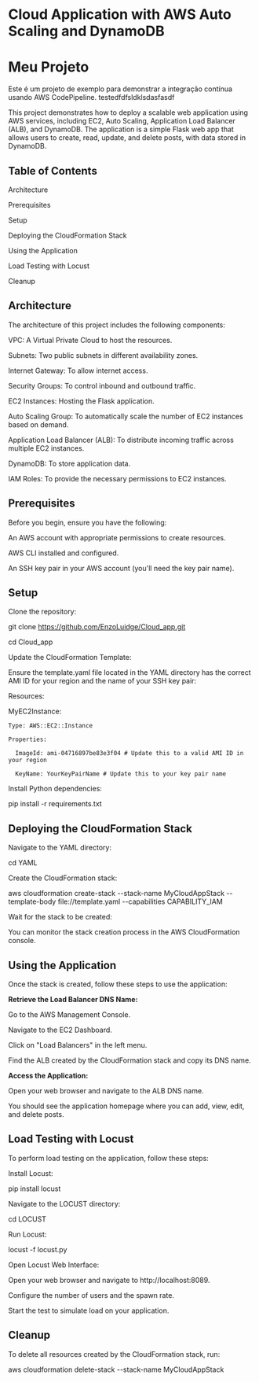 # Cloud Application with AWS Auto Scaling and DynamoDB
# Meu Projeto

Este é um projeto de exemplo para demonstrar a integração contínua usando AWS CodePipeline.
testedfdfsldklsdasfasdf

This project demonstrates how to deploy a scalable web application using AWS services, including EC2, Auto Scaling, Application Load Balancer (ALB), and DynamoDB. The application is a simple Flask web app that allows users to create, read, update, and delete posts, with data stored in DynamoDB.

## Table of Contents

Architecture

Prerequisites

Setup

Deploying the CloudFormation Stack

Using the Application

Load Testing with Locust

Cleanup


## Architecture

The architecture of this project includes the following components:

VPC: A Virtual Private Cloud to host the resources.

Subnets: Two public subnets in different availability zones.

Internet Gateway: To allow internet access.

Security Groups: To control inbound and outbound traffic.

EC2 Instances: Hosting the Flask application.

Auto Scaling Group: To automatically scale the number of EC2 instances based on demand.

Application Load Balancer (ALB): To distribute incoming traffic across multiple EC2 instances.

DynamoDB: To store application data.

IAM Roles: To provide the necessary permissions to EC2 instances.


## Prerequisites

Before you begin, ensure you have the following:

An AWS account with appropriate permissions to create resources.

AWS CLI installed and configured.

An SSH key pair in your AWS account (you'll need the key pair name).

## Setup

Clone the repository:

git clone https://github.com/EnzoLuidge/Cloud_app.git

cd Cloud_app

Update the CloudFormation Template:

Ensure the template.yaml file located in the YAML directory has the correct AMI ID for your region and the name of your SSH key pair:


Resources:

  MyEC2Instance:
  
    Type: AWS::EC2::Instance
    
    Properties:
    
      ImageId: ami-04716897be83e3f04 # Update this to a valid AMI ID in your region
      
      KeyName: YourKeyPairName # Update this to your key pair name

Install Python dependencies:

pip install -r requirements.txt

## Deploying the CloudFormation Stack

Navigate to the YAML directory:

cd YAML

Create the CloudFormation stack:

aws cloudformation create-stack --stack-name MyCloudAppStack --template-body file://template.yaml --capabilities CAPABILITY_IAM

Wait for the stack to be created:

You can monitor the stack creation process in the AWS CloudFormation console.

## Using the Application

Once the stack is created, follow these steps to use the application:

**Retrieve the Load Balancer DNS Name:**

Go to the AWS Management Console.

Navigate to the EC2 Dashboard.

Click on "Load Balancers" in the left menu.

Find the ALB created by the CloudFormation stack and copy its DNS name.

**Access the Application:**

Open your web browser and navigate to the ALB DNS name.

You should see the application homepage where you can add, view, edit, and delete posts.

## Load Testing with Locust

To perform load testing on the application, follow these steps:

Install Locust:

pip install locust

Navigate to the LOCUST directory:

cd LOCUST

Run Locust:

locust -f locust.py

Open Locust Web Interface:

Open your web browser and navigate to http://localhost:8089.

Configure the number of users and the spawn rate.

Start the test to simulate load on your application.

## Cleanup

To delete all resources created by the CloudFormation stack, run:

aws cloudformation delete-stack --stack-name MyCloudAppStack
